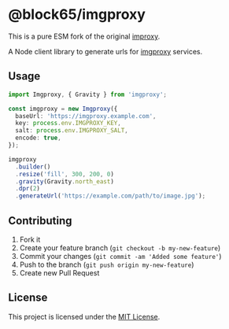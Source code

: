 # @block65/imgproxy

This is a pure ESM fork of the original [improxy](https://www.npmjs.com/package/imgproxy). 

A Node client library to generate urls for
[imgproxy](https://github.com/DarthSim/imgproxy) services.

## Usage

```ts
import Imgproxy, { Gravity } from 'imgproxy';

const imgproxy = new Imgproxy({
  baseUrl: 'https://imgproxy.example.com',
  key: process.env.IMGPROXY_KEY,
  salt: process.env.IMGPROXY_SALT,
  encode: true,
});

imgproxy
  .builder()
  .resize('fill', 300, 200, 0)
  .gravity(Gravity.north_east)
  .dpr(2)
  .generateUrl('https://example.com/path/to/image.jpg');
```

## Contributing

1. Fork it
2. Create your feature branch (`git checkout -b my-new-feature`)
3. Commit your changes (`git commit -am 'Added some feature'`)
4. Push to the branch (`git push origin my-new-feature`)
5. Create new Pull Request

## License

This project is licensed under the [MIT License](LICENSE.md).
